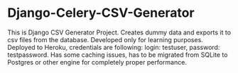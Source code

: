 # Django-Celery-CSV-Generator
This is Django CSV Generator Project. Creates dummy data and exports it to csv files from the database. Developed only for learning purposes. Deployed to Heroku, credentials are following: login: testuser, password: testpassword. Has some caching issues, has to be migrated from SQLite to Postgres or other engine for completely proper performance.
